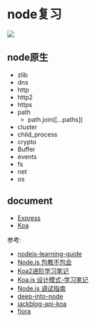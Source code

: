 # node复习

![](https://i.loli.net/2020/11/14/YibCRBIprcVaJ35.png)

## node原生

- zlib
- dns
- http
- http2
- https
- path
  - path.join([...paths])
- cluster
- child_process
- crypto
- Buffer
- events
- fs
- net
- os


## document
- [Express](./expressDemo/readme.md)
- [Koa](./koaDemo/readme.md)

参考:

- [nodejs-learning-guide](https://github.com/chyingp/nodejs-learning-guide)
- [Node.js 包教不包会](https://github.com/alsotang/node-lessons)
- [Koa2进阶学习笔记](https://chenshenhai.github.io/koa2-note/)
- [Koa.js 设计模式-学习笔记](https://github.com/chenshenhai/koajs-design-note)
- [Node.js 调试指南](https://github.com/nswbmw/node-in-debugging)
- [deep-into-node](https://yjhjstz.gitbooks.io/deep-into-node/)
- [jackblog-api-koa](https://github.com/jackhutu/jackblog-api-koa)
- [fiora](https://github.com/yinxin630/fiora)
